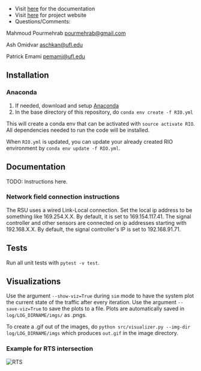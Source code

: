 * Visit [here](https://pourmehrab.github.io/RIO/) for the documentation
* Visit [here](http://avian.essie.ufl.edu/) for project website
* Questions/Comments:

Mahmoud Pourmehrab
[pourmehrab@gmail.com](mailto:pourmehrab@gmail.com)

Ash Omidvar
[aschkan@ufl.edu](mailto:aschkan@ufl.edu)

Patrick Emami
[pemami@ufl.edu](mailto:pemami@ufl.edu)

## Installation

### Anaconda

1. If needed, download and setup [Anaconda](https://docs.anaconda.com/anaconda/install/)
2. In the base directory of this repository, do `conda env create -f RIO.yml`

This will create a conda env that can be activated with `source activate RIO`. All dependencies needed to run the code will be installed.

When `RIO.yml` is updated, you can update your already created RIO environment by `conda env update -f RIO.yml`.

## Documentation

TODO: Instructions here. 

### Network field connection instructions

The RSU uses a wired Link-Local connection. Set the local ip address to be something like 169.254.X.X. By default, it is set to 169.154.117.41.
The signal controller and other sensors are connected on ip addresses starting with 192.168.X.X. By default, the signal controller's IP
is set to 192.168.91.71.

## Tests

Run all unit tests with `pytest -v test`.

## Visualizations

Use the argument `--show-viz=True` during `sim` mode to have the system plot the current state of the traffic after every iteration. Use the argument `--save-viz=True` to save the plots to a file. Plots are automatically saved in `log/LOG_DIRNAME/imgs/` as .pngs.

To create a .gif out of the images, do `python src/visualizer.py --img-dir log/LOG_DIRNAME/imgs` which produces `out.gif` in the image directory.

### Example for RTS intersection

![RTS](examples/out.gif)
